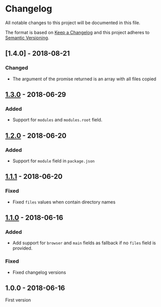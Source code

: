# Changelog

All notable changes to this project will be documented in this file.

The format is based on [Keep a Changelog](http://keepachangelog.com/) 
and this project adheres to [Semantic Versioning](http://semver.org/).

## [1.4.0] - 2018-08-21

### Changed

- The argument of the promise returned is an array with all files copied

## [1.3.0] - 2018-06-29

### Added

- Support for `modules` and `modules.root` field.

## [1.2.0] - 2018-06-20

### Added

- Support for `module` field in `package.json`

## [1.1.1] - 2018-06-20

### Fixed

- Fixed `files` values when contain directory names

## [1.1.0] - 2018-06-16

### Added

- Add support for `browser` and `main` fields as fallback if no `files` field is provided.

### Fixed

- Fixed changelog versions

## 1.0.0 - 2018-06-16

First version


[1.3.0]: https://github.com/oscarotero/browser-assets/compare/v1.2.0...v1.3.0
[1.2.0]: https://github.com/oscarotero/browser-assets/compare/v1.1.1...v1.2.0
[1.1.1]: https://github.com/oscarotero/browser-assets/compare/v1.1.0...v1.1.1
[1.1.0]: https://github.com/oscarotero/browser-assets/compare/v1.0.0...v1.1.0
